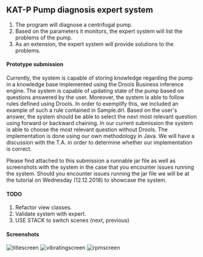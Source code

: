 ## KAT-P Pump diagnosis expert system
1. The program will diagnose a centrifugal pump.
2. Based on the parameters it monitors, the expert system will list the problems of the pump.
3. As an extension, the expert system will provide solutions to the problems.

#### Prototype submission
Currently, the system is capable of storing knowledge regarding the pump in a knowledge base implemented using the Drools Business inference engine. The system is capable of updating state of the pump based on questions answered by the user. Moreover, the system is able to follow rules defined using Drools. In order to exemplify this, we included an example of such a rule contained in Sample.drl. Based on the user's answer, the system should be able to select the next most relevant question using forward or backward chaining. In our current submission the system is able to choose the most relevant question without Drools. The implementation is done using our own methodology in Java. We will have a discussion with the T.A. in order to determine whether our implementation is correct.

Please find attached to this submission a runnable jar file as well as screenshots with the system in the case that you encounter issues running the system. Should you encounter issues running the jar file we will be at the tutorial on Wednesday (12.12.2018) to showcase the system.

#### TODO
1. Refactor view classes.
2. Validate system with expert.
3. USE STACK to switch scenes (next, previous)

#### Screenshots
![titlescreen](https://raw.githubusercontent.com/uberVelocity/KATP-pump-diagnosis/development/titlescreen.png)
![vibratingscreen](https://raw.githubusercontent.com/uberVelocity/KATP-pump-diagnosis/development/vibrating.png)
![rpmscreen](https://raw.githubusercontent.com/uberVelocity/KATP-pump-diagnosis/development/rpm.png)

